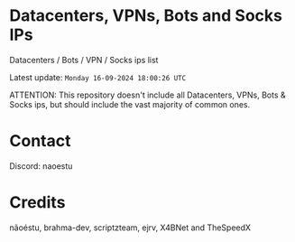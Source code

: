 # Datacenters, VPNs, Bots and Socks IPs
 
Datacenters / Bots / VPN / Socks ips list

Latest update: `Monday 16-09-2024 18:00:26 UTC` 

ATTENTION: This repository doesn't include all Datacenters, VPNs, Bots & Socks ips, 
but should include the vast majority of common ones.

# Contact
Discord: naoestu

# Credits
nãoéstu, brahma-dev, scriptzteam, ejrv, X4BNet and TheSpeedX
